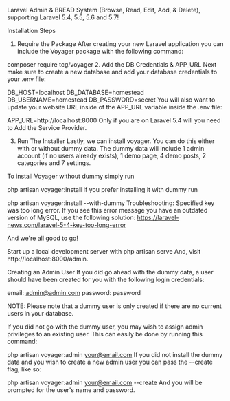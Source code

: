 
Laravel Admin & BREAD System (Browse, Read, Edit, Add, & Delete), supporting Laravel 5.4, 5.5, 5.6 and 5.7!

Installation Steps
1. Require the Package
After creating your new Laravel application you can include the Voyager package with the following command:

composer require tcg/voyager
2. Add the DB Credentials & APP_URL
Next make sure to create a new database and add your database credentials to your .env file:

DB_HOST=localhost
DB_DATABASE=homestead
DB_USERNAME=homestead
DB_PASSWORD=secret
You will also want to update your website URL inside of the APP_URL variable inside the .env file:

APP_URL=http://localhost:8000
Only if you are on Laravel 5.4 will you need to Add the Service Provider.

3. Run The Installer
Lastly, we can install voyager. You can do this either with or without dummy data. The dummy data will include 1 admin account (if no users already exists), 1 demo page, 4 demo posts, 2 categories and 7 settings.

To install Voyager without dummy simply run

php artisan voyager:install
If you prefer installing it with dummy run

php artisan voyager:install --with-dummy
Troubleshooting: Specified key was too long error. If you see this error message you have an outdated version of MySQL, use the following solution: https://laravel-news.com/laravel-5-4-key-too-long-error

And we're all good to go!

Start up a local development server with php artisan serve And, visit http://localhost:8000/admin.

Creating an Admin User
If you did go ahead with the dummy data, a user should have been created for you with the following login credentials:

email: admin@admin.com
password: password

NOTE: Please note that a dummy user is only created if there are no current users in your database.

If you did not go with the dummy user, you may wish to assign admin privileges to an existing user. This can easily be done by running this command:

php artisan voyager:admin your@email.com
If you did not install the dummy data and you wish to create a new admin user you can pass the --create flag, like so:

php artisan voyager:admin your@email.com --create
And you will be prompted for the user's name and password.


